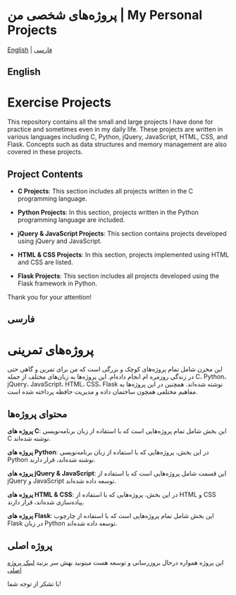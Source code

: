 # پروژه‌های شخصی من | My Personal Projects
[English](#English) | [فارسی](#فارسی)

## English 

# Exercise Projects

This repository contains all the small and large projects I have done for practice and sometimes even in my daily life. These projects are written in various languages ​​including C, Python, jQuery, JavaScript, HTML, CSS, and Flask. Concepts such as data structures and memory management are also covered in these projects.

## Project Contents

- **C Projects**: This section includes all projects written in the C programming language.
  
- **Python Projects**: In this section, projects written in the Python programming language are included.

- **jQuery & JavaScript Projects**: This section contains projects developed using jQuery and JavaScript.

- **HTML & CSS Projects**: In this section, projects implemented using HTML and CSS are listed.

- **Flask Projects**: This section includes all projects developed using the Flask framework in Python.


Thank you for your attention!
<!-- فارسی -->

## فارسی

# پروژه‌های تمرینی

این مخزن شامل تمام پروژه‌های کوچک و بزرگی است که من برای تمرین و گاهی حتی در زندگی روزمره ام انجام داده‌ام. این پروژه‌ها به زبان‌های مختلف از جمله C، Python، jQuery، JavaScript، HTML، CSS، Flask نوشته شده‌اند. همچنین در این پروژه‌ها به مفاهیم مختلفی همچون ساختمان داده و مدیریت حافظه پرداخته شده است.

## محتوای پروژه‌ها

 **پروژه های C**: این بخش شامل تمام پروژه‌هایی است که با استفاده از زبان برنامه‌نویسی C نوشته شده‌اند.
  
 **پروژه های Python**: در این بخش، پروژه‌هایی که با استفاده از زبان برنامه‌نویسی Python نوشته شده‌اند، قرار دارند.

 **پروژه های jQuery & JavaScript**: این قسمت شامل پروژه‌هایی است که با استفاده از jQuery و JavaScript توسعه داده شده‌اند.

 **پروژه های HTML & CSS**: در این بخش، پروژه‌هایی که با استفاده از HTML و CSS پیاده‌سازی شده‌اند، قرار دارند.
 
 **پروژه های Flask**: این بخش شامل تمام پروژه‌هایی است که با استفاده از چارچوب Flask در زبان Python توسعه داده شده‌اند.


## پروژه اصلی
این پروژه همواره درحال بروزرسانی و توسعه هست میتونید بهش سر بزنید
[لینک پروژه اصلی](https://github.com/SinaNozhatie/My-Projects/tree/main/Final%20project)

با تشکر از توجه شما!
